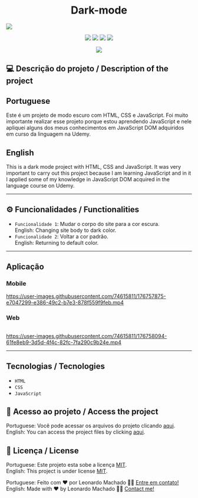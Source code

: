 <h1 align="center">Dark-mode</h1>

<img src="https://user-images.githubusercontent.com/74615811/176756535-eced1558-41b2-4c96-adfa-fc8014495921.png">

<p align="center">
<img src="https://camo.githubusercontent.com/31ddbceac85190c41164841d133e4056da4d4ce57a1a3a8c7cbf40bff1cf71ed/68747470733a2f2f696d672e736869656c64732e696f2f6769746875622f6c6963656e73652f64726f70626f782f64726f70626f782d73646b2d6a617661">
<img src="https://user-images.githubusercontent.com/74615811/176503364-50b5ee48-3d6d-4ab3-ae4b-e6fb7724296b.svg">
<img src="https://user-images.githubusercontent.com/74615811/176503773-dd0bc4ec-fbde-4e70-80d6-9695ff5ef67c.svg">
<img src="https://img.shields.io/badge/Done%20by-Leonardo Machado-%df0000">
</p>

<p align="center">
<img src="http://img.shields.io/static/v1?label=STATUS&message=%20FINISHED&color=GREEN&style=for-the-badge"/>
</p>

## 💻 Descrição do projeto / Description of the project

<h2>Portuguese</h2> Este é um projeto de modo escuro com HTML, CSS e JavaScript. Foi muito importante realizar esse projeto porque estou aprendendo JavaScript e nele apliquei alguns dos meus conhecimentos em JavaScript DOM adquiridos em curso da linguagem na Udemy. <br>
<h2>English</h2> This is a dark mode project with HTML, CSS and JavaScript. It was very important to carry out this project because I am learning JavaScript and in it I applied some of my knowledge in JavaScript DOM acquired in the language course on Udemy.

---

## ⚙️ Funcionalidades / Functionalities
- `Funcionalidade 1`: Mudar o corpo do site para a cor escura. <br>
English: Changing site body to dark color.
- `Funcionalidade 2`: Voltar a cor padrão. <br>
English: Returning to default color.

---

## Aplicação

### Mobile

<p align="center">

https://user-images.githubusercontent.com/74615811/176757875-e7047299-e386-49c2-b7e3-878f559f9feb.mp4
  
</p>

### Web

<p align="center" style="display: flex; align-items: flex-start; justify-content: center;">

https://user-images.githubusercontent.com/74615811/176758094-61fe8eb9-3d5d-4f4c-82fc-7fa290c9b24e.mp4

</p>

---

## Tecnologias / Tecnologies
- ``HTML``
- ``CSS``
- ``JavaScript``

## 📁 Acesso ao projeto / Access the project

Portuguese: Você pode acessar os arquivos do projeto clicando [aqui](https://github.com/LeonardoMancilha/Dark-mode/find/main). <br>
English: You can access the project files by clicking [aqui](https://github.com/LeonardoMancilha/Dark-mode/find/main).

## 📝 Licença / License

Portuguese: Este projeto esta sobe a licença [MIT](./LICENSE). <br>
English: This project is under license [MIT](./LICENSE).

Portuguese: Feito com ❤️ por Leonardo Machado 👋🏽 [Entre em contato!](https://www.linkedin.com/in/leonardomancilha/) <br>
English: Made with ❤️ by Leonardo Machado 👋🏽 [Contact me!](https://www.linkedin.com/in/leonardomancilha/)
